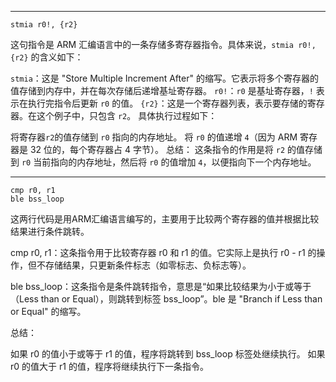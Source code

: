 
---

```
stmia r0!, {r2}
```

这句指令是 ARM 汇编语言中的一条存储多寄存器指令。具体来说，`stmia r0!, {r2}` 的含义如下：

`stmia`：这是 "Store Multiple Increment After" 的缩写。它表示将多个寄存器的值存储到内存中，并在每次存储后递增基址寄存器。
`r0!`：`r0` 是基址寄存器，`!` 表示在执行完指令后更新 `r0` 的值。
`{r2}`：这是一个寄存器列表，表示要存储的寄存器。在这个例子中，只包含 `r2`。
具体执行过程如下：

将寄存器`r2`的值存储到 `r0` 指向的内存地址。
将 `r0` 的值递增 `4`（因为 ARM 寄存器是 32 位的，每个寄存器占 4 字节）。
总结： 这条指令的作用是将 `r2` 的值存储到 `r0` 当前指向的内存地址，然后将 `r0` 的值增加 `4`，以便指向下一个内存地址。

---

```
cmp r0, r1
ble bss_loop
```

这两行代码是用ARM汇编语言编写的，主要用于比较两个寄存器的值并根据比较结果进行条件跳转。

cmp r0, r1：这条指令用于比较寄存器 r0 和 r1 的值。它实际上是执行 r0 - r1 的操作，但不存储结果，只更新条件标志（如零标志、负标志等）。

ble bss_loop：这条指令是条件跳转指令，意思是“如果比较结果为小于或等于（Less than or Equal），则跳转到标签 bss_loop”。ble 是 "Branch if Less than or Equal" 的缩写。

总结：

如果 r0 的值小于或等于 r1 的值，程序将跳转到 bss_loop 标签处继续执行。
如果 r0 的值大于 r1 的值，程序将继续执行下一条指令。